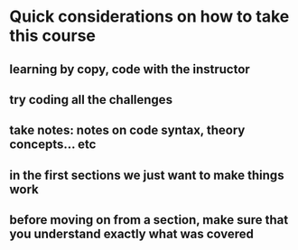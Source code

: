 # Quick considerations on how to take this course

## learning by copy, code with the instructor
## try coding all the challenges
## take notes: notes on code syntax, theory concepts... etc
## in the first sections we just want to make things work 
## before moving on from a section, make sure that you understand exactly what was covered

